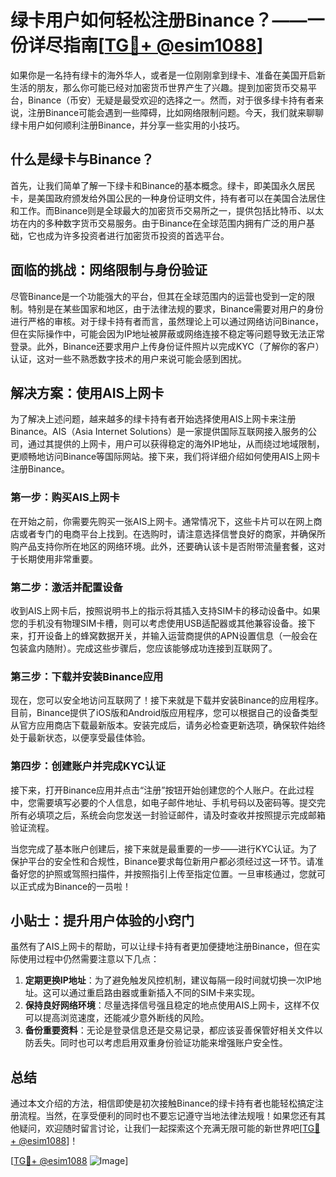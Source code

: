 # 绿卡用户如何轻松注册Binance？——一份详尽指南[[TG💪+ @esim1088](https://t.me/s/esim1088)]

如果你是一名持有绿卡的海外华人，或者是一位刚刚拿到绿卡、准备在美国开启新生活的朋友，那么你可能已经对加密货币世界产生了兴趣。提到加密货币交易平台，Binance（币安）无疑是最受欢迎的选择之一。然而，对于很多绿卡持有者来说，注册Binance可能会遇到一些障碍，比如网络限制问题。今天，我们就来聊聊绿卡用户如何顺利注册Binance，并分享一些实用的小技巧。

## 什么是绿卡与Binance？

首先，让我们简单了解一下绿卡和Binance的基本概念。绿卡，即美国永久居民卡，是美国政府颁发给外国公民的一种身份证明文件，持有者可以在美国合法居住和工作。而Binance则是全球最大的加密货币交易所之一，提供包括比特币、以太坊在内的多种数字货币交易服务。由于Binance在全球范围内拥有广泛的用户基础，它也成为许多投资者进行加密货币投资的首选平台。

## 面临的挑战：网络限制与身份验证

尽管Binance是一个功能强大的平台，但其在全球范围内的运营也受到一定的限制。特别是在某些国家和地区，由于法律法规的要求，Binance需要对用户的身份进行严格的审核。对于绿卡持有者而言，虽然理论上可以通过网络访问Binance，但在实际操作中，可能会因为IP地址被屏蔽或网络连接不稳定等问题导致无法正常登录。此外，Binance还要求用户上传身份证件照片以完成KYC（了解你的客户）认证，这对一些不熟悉数字技术的用户来说可能会感到困扰。

## 解决方案：使用AIS上网卡

为了解决上述问题，越来越多的绿卡持有者开始选择使用AIS上网卡来注册Binance。AIS（Asia Internet Solutions）是一家提供国际互联网接入服务的公司，通过其提供的上网卡，用户可以获得稳定的海外IP地址，从而绕过地域限制，更顺畅地访问Binance等国际网站。接下来，我们将详细介绍如何使用AIS上网卡注册Binance。

### 第一步：购买AIS上网卡

在开始之前，你需要先购买一张AIS上网卡。通常情况下，这些卡片可以在网上商店或者专门的电商平台上找到。在选购时，请注意选择信誉良好的商家，并确保所购产品支持你所在地区的网络环境。此外，还要确认该卡是否附带流量套餐，这对于长期使用非常重要。

### 第二步：激活并配置设备

收到AIS上网卡后，按照说明书上的指示将其插入支持SIM卡的移动设备中。如果您的手机没有物理SIM卡槽，则可以考虑使用USB适配器或其他兼容设备。接下来，打开设备上的蜂窝数据开关，并输入运营商提供的APN设置信息（一般会在包装盒内随附）。完成这些步骤后，您应该能够成功连接到互联网了。

### 第三步：下载并安装Binance应用

现在，您可以安全地访问互联网了！接下来就是下载并安装Binance的应用程序。目前，Binance提供了iOS版和Android版应用程序，您可以根据自己的设备类型从官方应用商店下载最新版本。安装完成后，请务必检查更新选项，确保软件始终处于最新状态，以便享受最佳体验。

### 第四步：创建账户并完成KYC认证

接下来，打开Binance应用并点击“注册”按钮开始创建您的个人账户。在此过程中，您需要填写必要的个人信息，如电子邮件地址、手机号码以及密码等。提交完所有必填项之后，系统会向您发送一封验证邮件，请及时查收并按照提示完成邮箱验证流程。

当您完成了基本账户创建后，接下来就是最重要的一步——进行KYC认证。为了保护平台的安全性和合规性，Binance要求每位新用户都必须经过这一环节。请准备好您的护照或驾照扫描件，并按照指引上传至指定位置。一旦审核通过，您就可以正式成为Binance的一员啦！

## 小贴士：提升用户体验的小窍门

虽然有了AIS上网卡的帮助，可以让绿卡持有者更加便捷地注册Binance，但在实际使用过程中仍然需要注意以下几点：

1. **定期更换IP地址**：为了避免触发风控机制，建议每隔一段时间就切换一次IP地址。这可以通过重启路由器或重新插入不同的SIM卡来实现。
2. **保持良好网络环境**：尽量选择信号强且稳定的地点使用AIS上网卡，这样不仅可以提高浏览速度，还能减少意外断线的风险。
3. **备份重要资料**：无论是登录信息还是交易记录，都应该妥善保管好相关文件以防丢失。同时也可以考虑启用双重身份验证功能来增强账户安全性。

## 总结

通过本文介绍的方法，相信即使是初次接触Binance的绿卡持有者也能轻松搞定注册流程。当然，在享受便利的同时也不要忘记遵守当地法律法规哦！如果您还有其他疑问，欢迎随时留言讨论，让我们一起探索这个充满无限可能的新世界吧[[TG💪+ @esim1088](https://t.me/s/esim1088)]！

[[TG💪+ @esim1088](https://t.me/s/esim1088) ![Image](https://i.postimg.cc/4NQfJmqS/Snipaste-2025-05-13-00-14-12.png)]